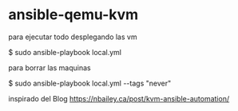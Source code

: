 # ansible-qemu-kvm

para ejecutar todo desplegando las vm

$ sudo ansible-playbook local.yml 

para borrar las maquinas

$ sudo ansible-playbook local.yml --tags "never"


inspirado del Blog https://nbailey.ca/post/kvm-ansible-automation/
